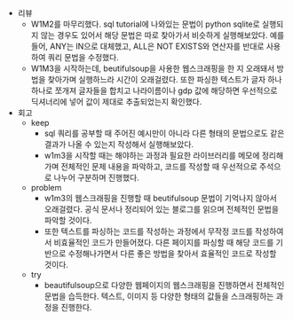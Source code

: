 - 리뷰
    - W1M2를 마무리했다. sql tutorial에 나와있는 문법이 python sqlite로 실행되지 않는 경우도 있어서 해당 문법은 따로 찾아가서 비슷하게 실행해보았다. 예를 들어, ANY는 IN으로 대체했고, ALL은 NOT EXISTS와 연산자를 반대로 사용하여 쿼리 문법을 수정했다.
    - W1M3을 시작하는데, beutifulsoup을 사용한 웹스크래핑을 한 지 오래돼서 방법을 찾아가며 실행하느라 시간이 오래걸렸다. 또한 파싱한 텍스트가 글자 하나하나로 쪼개져 글자들을 합치고 나라이름이나 gdp 값에 해당하면 우선적으로 딕셔너리에 넣어 값이 제대로 추출되었는지 확인했다.
- 회고
    - keep
        - sql 쿼리를 공부할 때 주어진 예시만이 아니라 다른 형태의 문법으로도 같은 결과가 나올 수 있는지 작성해서 실행해보았다.
        - w1m3을 시작할 때는 해야하는 과정과 필요한 라이브러리를 메모에 정리해가며 전체적인 문제 내용을 파악하고, 코드를 작성할 때 우선적으로 주석으로 나누어 구분하며 진행했다.
    - problem
        - w1m3의 웹스크래핑을 진행할 때 beutifulsoup 문법이 기억나지 않아서 오래걸렸다. 공식 문서나 정리되어 있는 블로그를 읽으며 전체적인 문법을 파악할 것이다.
        - 또한 텍스트를 파싱하는 코드를 작성하는 과정에서 무작정 코드를 작성하여서 비효율적인 코드가 만들어졌다. 다른 페이지를 파싱할 때 해당 코드를 기반으로 수정해나가면서 다른 좋은 방법을 찾아서 효율적인 코드로 작성할 것이다.
    - try
        - beautifulsoup으로 다양한 웹페이지의 웹스크래핑을 진행하면서 전체적인 문법을 습득한다. 텍스트, 이미지 등 다양한 형태의 값들을 스크래핑하는 과정을 진행한다.
